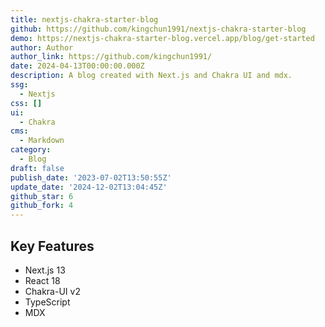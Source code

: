 ```yaml
---
title: nextjs-chakra-starter-blog
github: https://github.com/kingchun1991/nextjs-chakra-starter-blog
demo: https://nextjs-chakra-starter-blog.vercel.app/blog/get-started
author: Author
author_link: https://github.com/kingchun1991/
date: 2024-04-13T00:00:00.000Z
description: A blog created with Next.js and Chakra UI and mdx.
ssg:
  - Nextjs
css: []
ui:
  - Chakra
cms:
  - Markdown
category:
  - Blog
draft: false
publish_date: '2023-07-02T13:50:55Z'
update_date: '2024-12-02T13:04:45Z'
github_star: 6
github_fork: 4
---
```

## Key Features

- Next.js 13
- React 18
- Chakra-UI v2
- TypeScript
- MDX
